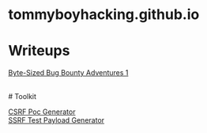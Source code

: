 # tommyboyhacking.github.io

# Writeups

[Byte-Sized Bug Bounty Adventures 1](https://tommyboyhacking.github.io/Byte-sized%20BB%20Adventures-1/Byte-Sized-BB-Adventures-1.html)

<br>
# Toolkit

[CSRF Poc Generator](https://tommyboyhacking.github.io/CSRF-PoC-Gen/CSRF-Generator.html)
<br>
[SSRF Test Payload Generator](https://tommyboyhacking.github.io/SSRF-Test-Gen/ssrf-test-gen.html)

